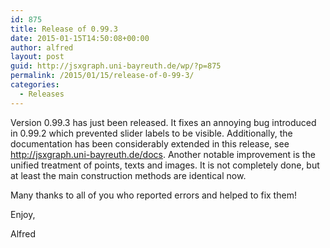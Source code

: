 ```yaml
---
id: 875
title: Release of 0.99.3
date: 2015-01-15T14:50:08+00:00
author: alfred
layout: post
guid: http://jsxgraph.uni-bayreuth.de/wp/?p=875
permalink: /2015/01/15/release-of-0-99-3/
categories:
  - Releases
---
```

Version 0.99.3 has just been released. It fixes an annoying bug introduced in 0.99.2 which prevented slider labels to be visible. Additionally, the documentation has been considerably extended in this release, see <a href="http://jsxgraph.uni-bayreuth.de/docs" target="_blank">http://jsxgraph.uni-bayreuth.de/docs</a>.
Another notable improvement is the unified treatment of points, texts and images. It is not completely done, but at least the main construction methods are identical now.

Many thanks to all of you who reported errors and helped to fix them!

Enjoy,
  
Alfred